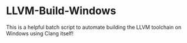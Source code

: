 # LLVM-Build-Windows 

This is a helpful batch script to automate building the LLVM toolchain on Windows using Clang itself! 
